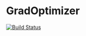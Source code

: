 # GradOptimizer

[![Build Status](https://github.com/tkrhsmt/GradOptimizer.jl/actions/workflows/CI.yml/badge.svg?branch=main)](https://github.com/tkrhsmt/GradOptimizer.jl/actions/workflows/CI.yml?query=branch%3Amain)

